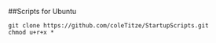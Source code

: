 ##Scripts for Ubuntu
```
git clone https://github.com/coleTitze/StartupScripts.git
chmod u+r+x *
```
